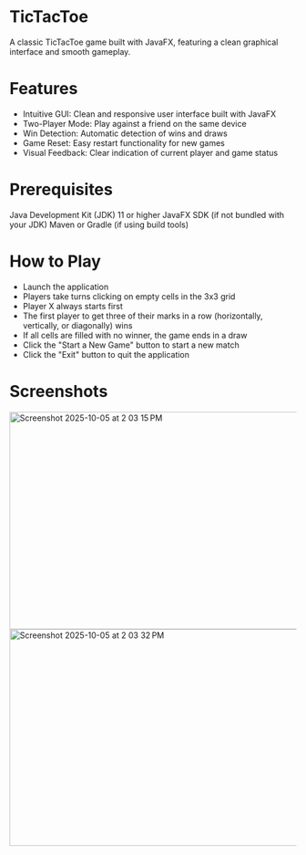 # TicTacToe
A classic TicTacToe game built with JavaFX, featuring a clean graphical interface and smooth gameplay.

# Features
- Intuitive GUI: Clean and responsive user interface built with JavaFX
- Two-Player Mode: Play against a friend on the same device
- Win Detection: Automatic detection of wins and draws
- Game Reset: Easy restart functionality for new games
- Visual Feedback: Clear indication of current player and game status

# Prerequisites

Java Development Kit (JDK) 11 or higher
JavaFX SDK (if not bundled with your JDK)
Maven or Gradle (if using build tools)

# How to Play
- Launch the application
- Players take turns clicking on empty cells in the 3x3 grid
- Player X always starts first
- The first player to get three of their marks in a row (horizontally, vertically, or diagonally) wins
- If all cells are filled with no winner, the game ends in a draw
- Click the "Start a New Game" button to start a new match
- Click the "Exit" button to quit the application
  
# Screenshots
<img width="712" height="381" alt="Screenshot 2025-10-05 at 2 03 15 PM" src="https://github.com/user-attachments/assets/28cc1c73-54e1-4201-89d6-53e59de60f9b" />
<img width="684" height="380" alt="Screenshot 2025-10-05 at 2 03 32 PM" src="https://github.com/user-attachments/assets/44186563-baf4-4ef8-9931-727d0934eb0a" />
